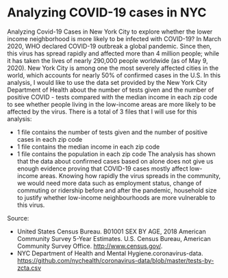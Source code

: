 # Analyzing COVID-19 cases in NYC
Analyzing Covid-19 Cases in New York City to explore whether the lower income neighborhood is more likely to be infected with COVID-19?
In March 2020, WHO declared COVID-19 outbreak a global pandemic. Since then, this virus has spread rapidly and affected more than 4 million people; while it has taken the lives of nearly 290,000 people worldwide (as of May 9, 2020). New York City is among one the most severely affected cities in the world, which accounts for nearly 50% of confirmed cases in the U.S.
In this analysis, I would like to use the data set provided by the New York City Department of Health about the number of tests given and the number of positive COVID - tests compared with the median income in each zip code to see whether people living in the low-income areas are more likely to be affected by the virus. 
There is a total of 3 files that I will use for this analysis:
* 1 file contains the number of tests given and the number of positive cases in each zip code
* 1 file contains the median income in each zip code
* 1 file contains the population in each zip code
The analysis has shown that the data about confirmed cases based on alone does not give us enough evidence proving that COVID-19 cases mostly affect low-income areas. Knowing how rapidly the virus spreads in the community, we would need more data such as employment status, change of commuting or ridership before and after the pandemic, household size to justify whether low-income neighbourhoods are more vulnerable to this virus. 

Source:
* United States Census Bureau. B01001 SEX BY AGE, 2018 American Community Survey 5-Year Estimates. U.S. Census Bureau, American Community Survey Office. http://www.census.gov/.
* NYC Department of Health and Mental Hygiene.coronavirus-data. https://github.com/nychealth/coronavirus-data/blob/master/tests-by-zcta.csv

